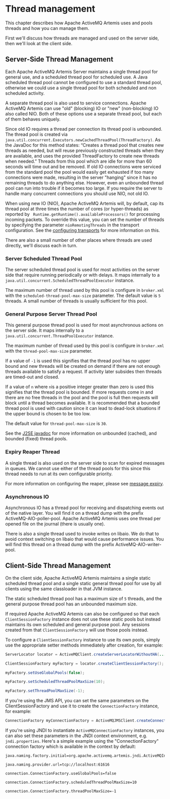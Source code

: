 # Thread management

This chapter describes how Apache ActiveMQ Artemis uses and pools threads and how you
can manage them.

First we'll discuss how threads are managed and used on the server side,
then we'll look at the client side.

## Server-Side Thread Management

Each Apache ActiveMQ Artemis Server maintains a single thread pool for general use, and
a scheduled thread pool for scheduled use. A Java scheduled thread pool
cannot be configured to use a standard thread pool, otherwise we could
use a single thread pool for both scheduled and non scheduled activity.

A separate thread pool is also used to service connections. Apache ActiveMQ Artemis can
use "old" (blocking) IO or "new" (non-blocking) IO also called NIO. Both
of these options use a separate thread pool, but each of them behaves
uniquely.

Since old IO requires a thread per connection its thread pool is
unbounded. The thread pool is created via `
            java.util.concurrent.Executors.newCachedThreadPool(ThreadFactory)`.
As the JavaDoc for this method states: “Creates a thread pool that
creates new threads as needed, but will reuse previously constructed
threads when they are available, and uses the provided ThreadFactory to
create new threads when needed.” Threads from this pool which are idle
for more than 60 seconds will time out and be removed. If old IO
connections were serviced from the standard pool the pool would easily
get exhausted if too many connections were made, resulting in the server
"hanging" since it has no remaining threads to do anything else.
However, even an unbounded thread pool can run into trouble if it
becomes too large. If you require the server to handle many concurrent
connections you should use NIO, not old IO.

When using new IO (NIO), Apache ActiveMQ Artemis will, by default, cap its thread pool
at three times the number of cores (or hyper-threads) as reported by `
            Runtime.getRuntime().availableProcessors()` for processing
incoming packets. To override this value, you can set the number of
threads by specifying the parameter `nioRemotingThreads` in the
transport configuration. See the [configuring transports](configuring-transports.md)
for more information on this.

There are also a small number of other places where threads are used
directly, we'll discuss each in turn.

### Server Scheduled Thread Pool

The server scheduled thread pool is used for most activities on the
server side that require running periodically or with delays. It maps
internally to a `java.util.concurrent.ScheduledThreadPoolExecutor`
instance.

The maximum number of thread used by this pool is configure in
`broker.xml` with the `scheduled-thread-pool-max-size`
parameter. The default value is `5` threads. A small number of threads
is usually sufficient for this pool.

### General Purpose Server Thread Pool

This general purpose thread pool is used for most asynchronous actions
on the server side. It maps internally to a
`java.util.concurrent.ThreadPoolExecutor` instance.

The maximum number of thread used by this pool is configure in
`broker.xml` with the `thread-pool-max-size` parameter.

If a value of `-1` is used this signifies that the thread pool has no
upper bound and new threads will be created on demand if there are not
enough threads available to satisfy a request. If activity later
subsides then threads are timed-out and closed.

If a value of `n` where `n`is a positive integer greater than zero is
used this signifies that the thread pool is bounded. If more requests
come in and there are no free threads in the pool and the pool is full
then requests will block until a thread becomes available. It is
recommended that a bounded thread pool is used with caution since it can
lead to dead-lock situations if the upper bound is chosen to be too low.

The default value for `thread-pool-max-size` is `30`.

See the [J2SE
javadoc](http://docs.oracle.com/javase/6/docs/api/java/util/concurrent/ThreadPoolExecutor.htm)
for more information on unbounded (cached), and bounded (fixed) thread
pools.

### Expiry Reaper Thread

A single thread is also used on the server side to scan for expired
messages in queues. We cannot use either of the thread pools for this
since this thread needs to run at its own configurable priority.

For more information on configuring the reaper, please see [message expiry](message-expiry.md).

### Asynchronous IO

Asynchronous IO has a thread pool for receiving and dispatching events
out of the native layer. You will find it on a thread dump with the
prefix ActiveMQ-AIO-poller-pool. Apache ActiveMQ Artemis uses one thread per opened
file on the journal (there is usually one).

There is also a single thread used to invoke writes on libaio. We do
that to avoid context switching on libaio that would cause performance
issues. You will find this thread on a thread dump with the prefix
ActiveMQ-AIO-writer-pool.

## Client-Side Thread Management

On the client side, Apache ActiveMQ Artemis maintains a single static scheduled thread
pool and a single static general thread pool for use by all clients
using the same classloader in that JVM instance.

The static scheduled thread pool has a maximum size of `5` threads, and
the general purpose thread pool has an unbounded maximum size.

If required Apache ActiveMQ Artemis can also be configured so that each
`ClientSessionFactory` instance does not use these static pools but
instead maintains its own scheduled and general purpose pool. Any
sessions created from that `ClientSessionFactory` will use those pools
instead.

To configure a `ClientSessionFactory` instance to use its own pools,
simply use the appropriate setter methods immediately after creation,
for example:

``` java
ServerLocator locator = ActiveMQClient.createServerLocatorWithoutHA(...)

ClientSessionFactory myFactory = locator.createClientSessionFactory();

myFactory.setUseGlobalPools(false);

myFactory.setScheduledThreadPoolMaxSize(10);

myFactory.setThreadPoolMaxSize(-1);
```

If you're using the JMS API, you can set the same parameters on the
ClientSessionFactory and use it to create the `ConnectionFactory`
instance, for example:

``` java
ConnectionFactory myConnectionFactory = ActiveMQJMSClient.createConnectionFactory(myFactory);
```

If you're using JNDI to instantiate `ActiveMQConnectionFactory`
instances, you can also set these parameters in the JNDI context
environment, e.g. `jndi.properties`. Here's a simple example using the
"ConnectionFactory" connection factory which is available in the context
by default:

    java.naming.factory.initial=org.apache.activemq.artemis.jndi.ActiveMQInitialContextFactory

    java.naming.provider.url=tcp://localhost:61616

    connection.ConnectionFactory.useGlobalPools=false

    connection.ConnectionFactory.scheduledThreadPoolMaxSize=10

    connection.ConnectionFactory.threadPoolMaxSize=-1

